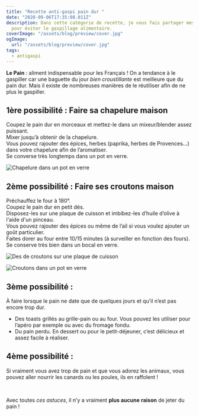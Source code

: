 ```yaml
---
title: "Recette anti-gaspi pain dur "
date: "2020-09-06T17:35:08.011Z"
description: Dans cette catégorie de recette, je vous fais partager mes astuces
  pour éviter le gaspillage alimentaire.
coverImage: "/assets/blog/preview/cover.jpg"
ogImage:
  url: "/assets/blog/preview/cover.jpg"
tags:
  - antigaspi
---
```


**Le Pain** : aliment indispensable pour les Français ! On a tendance à le gaspiller car une baguette du jour _bien croustillante_ est meilleure que du pain dur. Mais il existe de nombreuses manières de le réutiliser afin de ne plus le gaspiller.

## 1ère possibilité : Faire sa chapelure maison

Coupez le pain dur en morceaux et mettez-le dans un mixeur/blender assez puissant.\
Mixer jusqu’à obtenir de la chapelure.\
Vous pouvez rajouter des épices, herbes (paprika, herbes de Provences…) dans votre chapelure afin de l’aromatiser.\
Se converse très longtemps dans un pot en verre.

![Chapelure dans un pot en verre](/img/chapelure-.jpg "Chapelure")

## 2ème possibilité : Faire ses croutons maison

Préchauffez le four à 180°.\
Coupez le pain dur en petit dés.\
Disposez-les sur une plaque de cuisson et imbibez-les d’huile d’olive à l'aide d'un pinceau.\
Vous pouvez rajouter des épices ou même de l’ail si vous voulez ajouter un goût particulier.\
Faites dorer au four entre 10/15 minutes (à surveiller en fonction des fours).\
Se conserve très bien dans un bocal en verre.

![Des de croutons sur une plaque de cuisson ](/img/20200906_172024.jpg "Cuisson croutons ")

![Croutons dans un pot en verre](/img/croutons.jpg "Croutons ")

## 3ème possibilité :

À faire lorsque le pain ne date que de quelques jours et qu’il n’est pas encore trop dur.

- Des toasts grillés au grille-pain ou au four. Vous pouvez les utiliser pour l’apéro par exemple ou avec du fromage fondu.
- Du pain perdu. En dessert ou pour le petit-déjeuner, c’est délicieux et assez facile à réaliser.

## 4ème possibilité :

Si vraiment vous avez trop de pain et que vous adorez les animaux, vous pouvez aller nourrir les canards ou les poules, ils en raffolent !

<br>

Avec toutes _ces astuces_, il n’y a vraiment **plus aucune** **raison** de jeter du pain !
